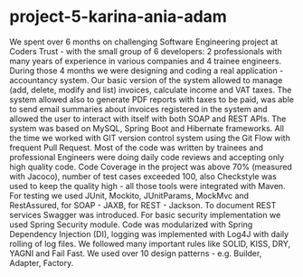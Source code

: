 # project-5-karina-ania-adam
We spent over 6 months on challenging Software Engineering project at Coders Trust - with the small group of 6 developers: 2 professionals with many years of experience in various companies and 4 trainee engineers. During those 4 months we were designing and coding a real application - accountancy system. Our basic version of the system allowed to manage (add, delete, modify and list) invoices, calculate income and VAT taxes. The system allowed also to generate PDF reports with taxes to be paid, was able to send email summaries about invoices registered in the system and allowed the user to interact with itself with both SOAP and REST APIs. The system was based on MySQL, Spring Boot and Hibernate frameworks. All the time we worked with GIT version control system using the Git Flow with frequent Pull Request. Most of the code was written by trainees and professional Engineers were doing daily code reviews and accepting only high quality code. Code Coverage in the project was above 70% (measured with Jacoco), number of test cases exceeded 100, also Checkstyle was used to keep the quality high - all those tools were integrated with Maven. For testing we used JUnit, Mockito, JUnitParams, MockMvc and RestAssured, for SOAP - JAXB, for REST - Jackson. To document REST services Swagger was introduced. For basic security implementation we used Spring Security module. Code was modularized with Spring Dependency Injection (DI), logging was implemented with Log4J with daily rolling of log files. We followed many important rules like SOLID, KISS, DRY, YAGNI and Fail Fast. We used over 10 design patterns - e.g. Builder, Adapter, Factory.
